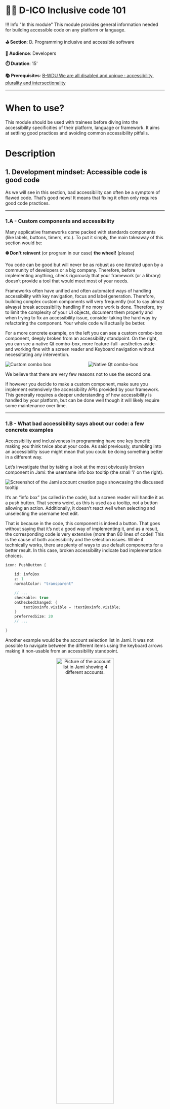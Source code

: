 # 👩‍💻 D-ICO Inclusive code 101

!!! Info "In this module"
    This module provides general information needed for building accessible code on
    any platform or language.

**⛳️ Section**: D. Programming inclusive and accessible software

**👥 Audience**: Developers

**⏱️ ️Duration**: 15'

**📚 Prerequisites**: [B-WDU We are all disabled and unique : accessibility, plurality and intersectionality](B-WDU.md)

---

# When to use?

This module should be used with trainees before diving into the accessibility specificities of their platform, language or framework. It aims at settling good practices and avoiding common accessibility pitfalls.

# Description

## 1. Development mindset: Accessible code is good code

As we will see in this section, bad accessibility can often be a symptom of flawed code. That’s good news! It means that fixing it often only requires good code practices.

---

### 1.A - Custom components and accessibility

Many applicative frameworks come packed with standards components (like labels, buttons, timers, etc.). To put it simply, the main takeaway of this section would be:

>
**⛔ Don't reinvent** (or program in our case) **the wheel!** (please)

>

You code can be good but will never be as robust as one iterated upon by a community of developers or a big company. Therefore, before implementing anything, check rigorously that your framework (or a library) doesn’t provide a tool that would meet most of your needs.

Frameworks often have unified and often automated ways of handling accessibility with key navigation, focus and label generation. Therefore, building complex custom components will very frequently (not to say almost always) break accessibility handling if no more work is done. Therefore, try to limit the complexity of your UI objects, document them properly and when trying to fix an accessibility issue, consider taking the hard way by refactoring the component. Your whole code will actually be better.


For a more concrete example, on the left you can see a custom combo-box component, deeply broken from an accessibility standpoint. On the right, you can see a native Qt combo-box, more feature-full -aesthetics aside- and working fine with a screen reader and Keyboard navigation without necessitating any intervention.

<div style="display: flex; justify-content: space-between;">
    <div style="flex: 1; margin-right: 10px;">
        <img src="../resources/d-programming-inclusive-and-accessible-software/jamiComboBox.png" alt="Custom combo box">
    </div>
    <div style="flex: 1; margin-left: 10px;">
        <img src="../resources/d-programming-inclusive-and-accessible-software/qtComboBox.png" alt="Native Qt combo-box">
    </div>
</div>

We believe that there are very few reasons not to use the second one.

If however you decide to make a custom component, make sure you implement extensively the accessibility APIs provided by your framework. This generally requires a deeper understanding of how accessibility is handled by your platform, but can be done well though it will likely require some maintenance over time.

---

### 1.B - What bad accessibility says about our code: a few concrete examples

Accessibility and inclusiveness in programming have one key benefit: making you think twice about your code. As said previously, stumbling into an accessibility issue might mean that you could be doing something better in a different way.

Let’s investigate that by taking a look at the most obviously broken component in Jami: the username info box tooltip (the small 'i' on the right).

![Screenshot of the Jami account creation page showcasing the discussed tooltip](resources/d-programming-inclusive-and-accessible-software/jamiToolTip.png)

It’s an “info box” (as called in the code), but a screen reader will handle it as a push button. That seems weird, as this is used as a tooltip, not a button allowing an action. Additionally, it doesn’t react well when selecting and unselecting the username text edit.

That is because in the code, this component is indeed a button. That goes without saying that it’s not a good way of implementing it, and as a result, the corresponding code is very extensive (more than 80 lines of code)! This is the cause of both accessibility and the selection issues. While it technically works, there are plenty of ways to use default components for a better result. In this case, broken accessibility indicate bad implementation choices.

```cpp
icon: PushButton {

    id: infoBox
    z: 1
    normalColor: "transparent"

    // ...
    checkable: true
    onCheckedChanged: {
        textBoxinfo.visible = !textBoxinfo.visible;
    }
    preferredSize: 20
    // ...

}
```

Another example would be the account selection list in Jami. It was not possible to navigate between the different items using the keyboard arrows making it non-usable from an accessibility standpoint.

<p align="center">
    <img src="../resources/d-programming-inclusive-and-accessible-software/jamiAccountList.png" alt="Picture of the account list in Jami showing 4 different accounts." width="60%">
</p>

That’s an unexpected behavior as the best ListView Qt component (which our custom component is based on) supports this navigation method. A quick inspection of the code revealed those lines:


```cpp
Keys.onUpPressed: verticalScrollBar.decrease()
Keys.onDownPressed: verticalScrollBar.increase()
```

By reimplementing a scroll feature and binding it to the arrows key, we effectively broke the base behavior of the component. Here, broken accessibility showcase flawed design as the expected behavior of the component hasn’t been thought all the way through.

In this case, the fix was rather simple: use the base component rather the custom one.

And when you don't have the choice to work with custom components, remember to pay close attention to your framework's accessibility APIs and guidelines to make sure your components can blend in.

### 1.C Focus and explicit key navigation, choose the right tool at the right time (Desktop)


In order to implement alternative navigation in your app (keyboard, VoiceOver, talkback, vocal command, etc), on desktop, they are two main way of doing it: focus and explicit key navigation. By default, your framework will try to predict the order in which you would want to move between objects by making all focusable elements accessible through alternative navigation. This will work mostly well on basic components.

It happens very often that this flow of navigation breaks for numerous reasons, a pop-up could have appeared, new UI elements might be visible or maybe the elements are complex (sub-tabs in settings for example)

As stated previously, all interactive components must be accessible:

If one is simply not reachable, your first strategy should be to try and make it focusable so that your framework can automatically incorporate it in its navigation.

Often, that might not be enough. The element could be reachable but not in any practical way. For example in a chat view, keyboard navigation could automatically send you to the first message loaded, forcing the user to pass through the whole conversation before accessing the message bar.

In those situations, you could want to use explicit keyboard navigation, to force a component to send you to another component that you has chosen. This is the most flexible but more time expensive approach. An example in pseudo code would be:

```cpp
KeyNavigation.tab: isTheExtendedViewLoaded()? settingsButton : moreInfosButton
KeyNavigation.backtab: newAccountButton
KeyNavigation.up: isTheExtendedViewLoaded()? fromBackupButton : alreadyHaveAccountButton
KeyNavigation.down: KeyNavigation.tab
```

---

## 2. Development process

### 2.A What can be automated?


What can be automated is a tricky question. As we stated previously, inclusiveness is a process and the need for an intersectional perspective make it impossible to think ahead every need that diverse user with complex background and set of ability might have.

**Therefore, no amount of checklists and tests in CI can replace feedback and testing from diverse user groups.**

That said, a few things can be set to try and automatically detect as much issue as possible. If your app is a web-view, this will be very easy and convenient. You can go to the [🔧 Assistive technologies : Desktop](A-ITD.md) module for more information.

If you app is native, you can set-up your CI to detect missing accessibility labels on focusable elements and setup a test that navigate through all od the elements of a view using the keyboard, checking that none of them wasn’t reached.


Some frameworks (including SwiftUI and Jetpack Compose) provide ways of automating UI tests that check accessibility.

You can also use a template of a checklist containing the main elements to be sounded and share it with your team. We provide you, our own accessibility checklist template. Feel free to iterate upon it and to propose your enhancements [in this repository](https://github.com/Page-and-Maxence/accessibility-and-inclusiveness).

Remember: this **should not** be seen as a way to make your UI accessible, but rather to be sure you commit won't break any existing accessibility that was implemented. For new features, it is essential to design the UI with accessibility in mind from the very start.

![Diagram showing an "A very basic accessibility checklist not to break anything when committing. This diagram is available in text format further down this page."](resources/d-programming-inclusive-and-accessible-software/inclusivenessChecklist.png)

**The diagram in text format:**

Did you change/create a UI component?

- If no: skip to the question about data manipulation

Can you access it in a practical way with your keyboard or VoiceOver/TalkBack alone?

- If no: Fix it! All elements should be accessible without a mouse. Most users would expect the navigation to take place using TAB and BACKTAB. Arrows are also useful inside of lists. A top bar would typically be accessible with ALT. Shortcuts can make this navigation smoother.

Are all information and labels properly transcribed using a screen reader?

- If no: Fix it! You can test this using your system screen reader on the settings or NVDA on Windows. You can then navigate through the app and hear if the labels are relevant. All information like the state of a component or wether it's selected must be transcribed. Expect to provide in your code:
    - A name for the element
    - A description of its effect
    - its role (for example static text or button)

Does it work with different text scaling?

- If no: Fix it! Most operating systems have text scaling options.  Some apps have their own too. Check if your UI isn't cropped by changing the size of the font. Try it for smaller and for bigger text.

Did you affect another component?

- If yes: repeat the previous questions for the other component

Is the data manipulated in your code easily accessible from UI components?

- If no: Make functions in  your API that allow  UI components to access relevant information. For example, the time of a message is often in a separated component from the message itself but the accessibility label of this message could need access to the date where it was sent.

Does it work well for all languages? (including non UTF8 and RTL ones )?

- If no: Fix it! Some languages like Greek are often not encoded in UTF8. Be sure to account for them. Also check that RTL (right to left) languages like Arabic displays correctly. To test this, you can use parts of local newspapers as placeholders!

Does it has elements showing cultural significance?

- If no: You are good to go!
- If yes: Does it enable people from various cultural background to feel represented?

    - If you for no: Fix it! For example, a picture of a cheeseburger or a pizza as an illustration for food will only enable a certain demographic of users to feel represented. Having separate field for first and last name will not allow users from certain cultures to use the app properly. The only way to try and make our application more inclusive is to show it to people from varied background ans ask them about their needs to use it properly.

    - If you hope yes: You are good to go!

### 2.B Accessible API’s & back-end


On the back-end too, accessible code is good code. A well-designed architecture or API will be more understandable for everyone to understand and iterate on, particularly for open source software.

Here are some key elements to making your API accessible:

- When choosing a name for some object, make sure to apply those principles:
    - Avoid abbreviations, which can be difficult to understand to some people due to language, screen reader use, or cognitive disabilities.
    - Make sure the name is as clear and complete as possible.
- Regarding documentation and code commenting, remember to:
    - Write clear sentences with simple language that will enable everyone to understand the purpose of your code.
    - If your documentation is built to HTML, check with [the WAVE tool](https://wave.webaim.org/) that it is WCAG-compliant.

## 3. Conclusion

Accessible programming can be overwhelming, mostly due to the lack of resources for native apps, but with the right tools it’s absolutely bearable.
Remember that accessibility issues in your code often hide underlying issues. Also remember to set up proper workflows and tests.

From here, you might want to take a look at some of our modules about inclusive programming for different platforms, ecosystems and frameworks.

# Resources

[QuickInclusivenessCheck.excalidraw](resources/d-programming-inclusive-and-accessible-software/quickInclusivenessCheck.excalidraw)

[WAVE Accessibility tool](https://wave.webaim.org/)

# Sources

[Barrell Dylan. *Agile Accessibility Handbook*](https://accessibility.deque.com/agile-accessibility-handbook)
